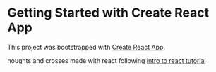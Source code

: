 # Getting Started with Create React App

This project was bootstrapped with [Create React App](https://github.com/facebook/create-react-app).

noughts and crosses made with react following [intro to react tutorial](https://reactjs.org/tutorial/tutorial.html)
